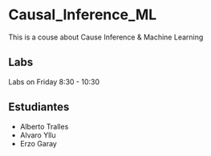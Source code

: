# Causal_Inference_ML
This is a couse about Cause Inference &amp; Machine Learning

## Labs

Labs on Friday 8:30 - 10:30

## Estudiantes
* Alberto Tralles
* Alvaro Yllu
* Erzo Garay
